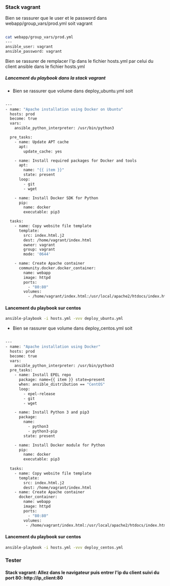 ### Stack vagrant

Bien se rassurer que le user et le password dans webapp/group_vars/prod.yml soit vagrant

```bash

cat webapp/group_vars/prod.yml
---
ansible_user: vagrant
ansible_password: vagrant
```
Bien se rassurer de remplacer l'ip dans le fichier hosts.yml par celui du client ansible dans le fichier hosts.yml

#####  Lancement du playbook dans la stack vagrant

- Bien se rassurer que volume dans deploy_ubuntu.yml soit

```bash

---
- name: "Apache installation using Docker on Ubuntu"
  hosts: prod
  become: true
  vars:
    ansible_python_interpreter: /usr/bin/python3

  pre_tasks:
    - name: Update APT cache
      apt:
        update_cache: yes

    - name: Install required packages for Docker and tools
      apt:
        name: "{{ item }}"
        state: present
      loop:
        - git
        - wget

    - name: Install Docker SDK for Python
      pip:
        name: docker
        executable: pip3

  tasks:
    - name: Copy website file template
      template:
        src: index.html.j2
        dest: /home/vagrant/index.html
        owner: vagrant
        group: vagrant
        mode: '0644'

    - name: Create Apache container
      community.docker.docker_container:
        name: webapp
        image: httpd
        ports:
          - "80:80"
        volumes:
          - /home/vagrant/index.html:/usr/local/apache2/htdocs/index.html

```
#### Lancement du playbook sur centos

```bash
ansible-playbook -i hosts.yml -vvv deploy_ubuntu.yml
```


- Bien se rassurer que volume dans deploy_centos.yml soit

```bash

---
- name: "Apache installation using Docker"
  hosts: prod
  become: true
  vars:
    ansible_python_interpreter: /usr/bin/python3
  pre_tasks:
    - name: Install EPEL repo
      package: name={{ item }} state=present
      when: ansible_distribution == "CentOS"
      loop:
        - epel-release
        - git
        - wget

    - name: Install Python 3 and pip3
      package:
        name:
          - python3
          - python3-pip
        state: present

    - name: Install Docker module for Python
      pip:
        name: docker
        executable: pip3
        
  tasks:
    - name: Copy website file template
      template:
        src: index.html.j2
        dest: /home/vagrant/index.html
    - name: Create Apache container
      docker_container:
        name: webapp
        image: httpd
        ports:
          - "80:80"
        volumes: 
         - /home/vagrant/index.html:/usr/local/apache2/htdocs/index.html

```
#### Lancement du playbook sur centos

```bash
ansible-playbook -i hosts.yml -vvv deploy_centos.yml
```

### Tester

#### Stack vagrant: Allez dans le navigateur puis entrer l'ip du client suivi du port 80: http://ip_client:80
